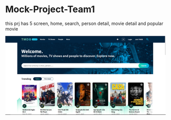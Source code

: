 # Mock-Project-Team1

this prj has 5 screen, home, search, person detail, movie detail and popular movie

![Alt text](image.png)
